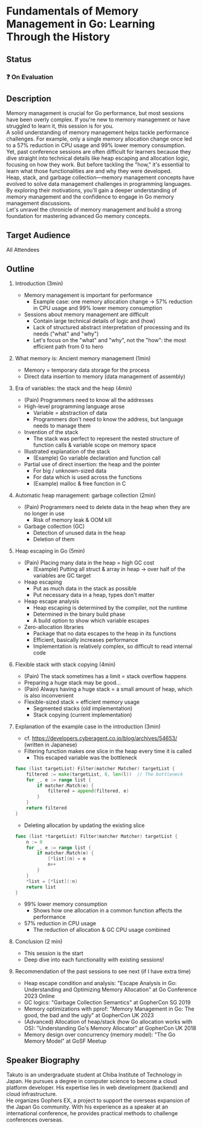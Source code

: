 # Fundamentals of Memory Management in Go: Learning Through the History

## Status

### ❓ On Evaluation

## Description

Memory management is crucial for Go performance, but most sessions have been overly complex. If you're new to memory management or have struggled to learn it, this session is for you.  
A solid understanding of memory management helps tackle performance challenges. For example, only a single memory allocation change once led to a 57% reduction in CPU usage and 99% lower memory consumption.  
Yet, past conference sessions are often difficult for learners because they dive straight into technical details like heap escaping and allocation logic, focusing on how they work. But before tackling the "how," it's essential to learn what those functionalities are and why they were developed.  
Heap, stack, and garbage collection—memory management concepts have evolved to solve data management challenges in programming languages. By exploring their motivations, you'll gain a deeper understanding of memory management and the confidence to engage in Go memory management discussions.  
Let's unravel the chronicle of memory management and build a strong foundation for mastering advanced Go memory concepts.

## Target Audience

All Attendees

## Outline

1. Introduction (3min)
   - Memory management is important for performance
     - Example case: one memory allocation change -> 57% reduction in CPU usage and 99% lower memory consumption
   - Sessions about memory management are difficult
     - Contain large technical details of logic and (how)
     - Lack of structured abstract interpretation of processing and its needs ("what" and "why")
     - Let's focus on the "what" and "why", not the "how": the most efficient path from 0 to hero
2. What memory is: Ancient memory management (1min)
   - Memory = temporary data storage for the process
   - Direct data insertion to memory (data management of assembly)
3. Era of variables: the stack and the heap (4min)
   - (Pain) Programmers need to know all the addresses
   - High-level programming language arose
     - Variable = abstraction of data
     - Programmers don't need to know the address, but language needs to manage them
   - Invention of the stack
     - The stack was perfect to represent the nested structure of function calls & variable scope on memory space
   - Illustrated explanation of the stack
     - (Example) Go variable declaration and function call
   - Partial use of direct insertion: the heap and the pointer
     - For big / unknown-sized data
     - For data which is used across the functions
     - (Example) malloc & free function in C
4. Automatic heap management: garbage collection (2min)
   - (Pain) Programmers need to delete data in the heap when they are no longer in use
     - Risk of memory leak & OOM kill
   - Garbage collection (GC)
     - Detection of unused data in the heap
     - Deletion of them
5. Heap escaping in Go (5min)
   - (Pain) Placing many data in the heap = high GC cost
     - (Example) Putting all struct & array in heap -> over half of the variables are GC target
   - Heap escaping
     - Put as much data in the stack as possible
     - Put necessary data in a heap, types don't matter
   - Heap escape analysis
     - Heap escaping is determined by the compiler, not the runtime
     - Determined in the binary build phase
     - A build option to show which variable escapes
   - Zero-allocation libraries
     - Package that no data escapes to the heap in its functions
     - Efficient, basically increases performance
     - Implementation is relatively complex, so difficult to read internal code
6. Flexible stack with stack copying (4min)
   - (Pain) The stack sometimes has a limit = stack overflow happens
   - Preparing a huge stack may be good…
   - (Pain) Always having a huge stack = a small amount of heap, which is also inconvenient
   - Flexible-sized stack = efficient memory usage
     - Segmented stacks (old implementation)
     - Stack copying (current implementation)
7. Explanation of the example case in the introduction (3min)
   - cf. <https://developers.cyberagent.co.jp/blog/archives/54653/> (written in Japanese)
   - Filtering function makes one slice in the heap every time it is called
     - This escaped variable was the bottleneck

    ```go
    func (list targetList) Filter(matcher Matcher) targetList {
        filtered := make(targetList, 0, len(l))  // The bottleneck
        for _, e := range list {
            if matcher.Match(e) {
                filtered = append(filtered, e)
            }
        }
        return filtered
    }
    ```

   - Deleting allocation by updating the existing slice

    ```go
    func (list *targetList) Filter(matcher Matcher) targetList {
        n := 0
        for _, e := range list {
            if matcher.Match(e) {
                [*list](n) = e
                n++
            }
        }
        *list = [*list](:n)
        return list
    }
    ```

   - 99% lower memory consumption
     - Shows how one allocation in a common function affects the performance
   - 57% reduction in CPU usage
     - The reduction of allocation & GC CPU usage combined
8. Conclusion (2 min)
   - This session is the start
   - Deep dive into each functionality with existing sessions!
9. Recommendation of the past sessions to see next (if I have extra time)
   - Heap escape condition and analysis: "Escape Analysis in Go: Understanding and Optimizing Memory Allocation" at Go Conference 2023 Online
   - GC logics: "Garbage Collection Semantics" at GopherCon SG 2019
   - Memory optimizations with pprof: "Memory Management in Go: The good, the bad and the ugly" at GopherCon UK 2023
   - (Advanced) Allocation of heap/stack (how Go allocation works with OS): "Understanding Go's Memory Allocator" at GopherCon UK 2018
   - Memory design over concurrency (memory model): "The Go Memory Model" at GoSF Meetup

## Speaker Biography

Takuto is an undergraduate student at Chiba Institute of Technology in Japan. He pursues a degree in computer science to become a cloud platform developer. His expertise lies in web development (backend) and cloud infrastructure.  
He organizes Gophers EX, a project to support the overseas expansion of the Japan Go community. With his experience as a speaker at an international conference, he provides practical methods to challenge conferences overseas.
